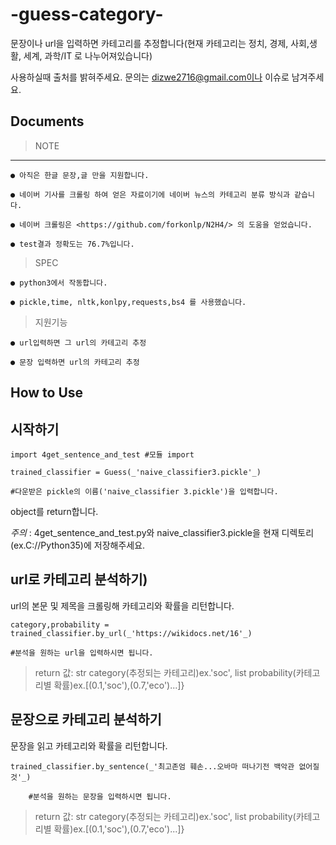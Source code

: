 # -guess-category-
문장이나 url을 입력하면 카테고리를 추정합니다(현재 카테고리는  정치, 경제, 사회,생활, 세계, 과학/IT 로 나누어져있습니다)

사용하실때 출처를 밝혀주세요.
문의는 dizwe2716@gmail.com이나 이슈로 남겨주세요.


Documents
-------------
>NOTE
-------------

    ● 아직은 한글 문장,글 만을 지원합니다.

    ● 네이버 기사를 크롤링 하여 얻은 자료이기에 네이버 뉴스의 카테고리 분류 방식과 같습니다.

    ● 네이버 크롤링은 <https://github.com/forkonlp/N2H4/> 의 도움을 얻었습니다.

    ● test결과 정확도는 76.7%입니다.



>SPEC
    
    ● python3에서 작동합니다.

    ● pickle,time, nltk,konlpy,requests,bs4 를 사용했습니다.

	
 
>지원기능
	
    ● url입력하면 그 url의 카테고리 추정

    ● 문장 입력하면 url의 카테고리 추정

  
How to Use
-------------

시작하기
-------------
    import 4get_sentence_and_test #모듈 import
	
    trained_classifier = Guess(_'naive_classifier3.pickle'_)
    
    #다운받은 pickle의 이름('naive_classifier 3.pickle')을 입력합니다.
  
object를 return합니다.
	
  
*주의* : 4get_sentence_and_test.py와 naive_classifier3.pickle을 현재 디렉토리(ex.C://Python35)에 저장해주세요.  
  
url로 카테고리 분석하기) 
-------------
url의 본문 및 제목을 크롤링해 카테고리와 확률을 리턴합니다.

    category,probability = trained_classifier.by_url(_'https://wikidocs.net/16'_)
    
    #분석을 원하는 url을 입력하시면 됩니다.
		
>    return 값: str category(추정되는 카테고리)ex.'soc',   list probability(카테고리별 확률)ex.[(0.1,'soc'),(0.7,'eco')...]}
  
문장으로 카테고리 분석하기
-------------
문장을 읽고 카테고리와 확률을 리턴합니다.
    
    trained_classifier.by_sentence(_'최고존엄 훼손...오바마 떠나기전 백악관 없어질 것'_)
    
		#분석을 원하는 문장을 입력하시면 됩니다.

>    return 값: str category(추정되는 카테고리)ex.'soc',	   list probability(카테고리별 확률)ex.[(0.1,'soc'),(0.7,'eco')...]}
